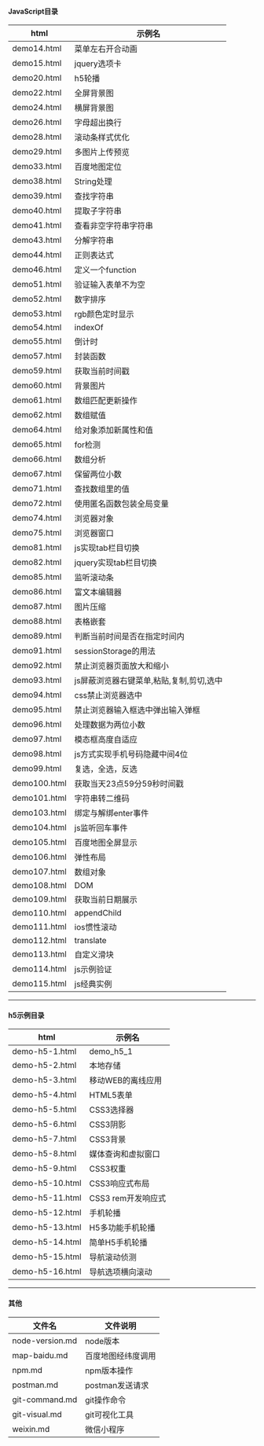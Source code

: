 #### JavaScript目录

| html | 示例名 |
| --- | --- |
| demo14.html |	菜单左右开合动画 |
| demo15.html |	jquery选项卡 |
| demo20.html |	h5轮播 |
| demo22.html |	全屏背景图 |
| demo24.html |	横屏背景图 |
| demo26.html |	字母超出换行 |
| demo28.html |	滚动条样式优化 |
| demo29.html |	多图片上传预览 |
| demo33.html |	百度地图定位 |
| demo38.html | String处理 |
| demo39.html | 查找字符串 |
| demo40.html | 提取子字符串 |
| demo41.html | 查看非空字符串字符串 |
| demo43.html | 分解字符串 |
| demo44.html | 正则表达式 |
| demo46.html | 定义一个function |
| demo51.html | 验证输入表单不为空 |
| demo52.html | 数字排序 |
| demo53.html | rgb颜色定时显示 |
| demo54.html | indexOf |
| demo55.html | 倒计时 |
| demo57.html | 封装函数 |
| demo59.html | 获取当前时间戳 |
| demo60.html | 背景图片 |
| demo61.html | 数组匹配更新操作 |
| demo62.html | 数组赋值 |
| demo64.html | 给对象添加新属性和值 |
| demo65.html |	for检测 |
| demo66.html |	数组分析 |
| demo67.html |	保留两位小数 |
| demo71.html | 查找数组里的值 |
| demo72.html | 使用匿名函数包装全局变量 |
| demo74.html | 浏览器对象 |
| demo75.html | 浏览器窗口 |
| demo81.html | js实现tab栏目切换 |
| demo82.html | jquery实现tab栏目切换 |
| demo85.html | 监听滚动条 |
| demo86.html | 富文本编辑器 |
| demo87.html | 图片压缩 |
| demo88.html | 表格嵌套 |
| demo89.html | 判断当前时间是否在指定时间内 |
| demo91.html | sessionStorage的用法 |
| demo92.html | 禁止浏览器页面放大和缩小 |
| demo93.html | js屏蔽浏览器右键菜单,粘贴,复制,剪切,选中 |
| demo94.html | css禁止浏览器选中 |
| demo95.html | 禁止浏览器输入框选中弹出输入弹框 |
| demo96.html | 处理数据为两位小数 |
| demo97.html | 模态框高度自适应 |
| demo98.html | js方式实现手机号码隐藏中间4位 |
| demo99.html | 复选，全选，反选 |
| demo100.html | 获取当天23点59分59秒时间戳 |
| demo101.html | 字符串转二维码 |
| demo103.html | 绑定与解绑enter事件 |
| demo104.html | js监听回车事件 |
| demo105.html | 百度地图全屏显示 |
| demo106.html | 弹性布局 |
| demo107.html | 数组对象 |
| demo108.html | DOM |
| demo109.html | 获取当前日期展示 |
| demo110.html | appendChild |
| demo111.html | ios惯性滚动 |
| demo112.html | translate |
| demo113.html | 自定义滑块 |
| demo114.html | js示例验证 |
| demo115.html | js经典实例 |

---

#### h5示例目录

| html | 示例名 |
| --- | --- |
| demo-h5-1.html | demo_h5_1 |
| demo-h5-2.html | 本地存储 |
| demo-h5-3.html | 移动WEB的离线应用 |
| demo-h5-4.html | HTML5表单 |
| demo-h5-5.html | CSS3选择器 |
| demo-h5-6.html | CSS3阴影 |
| demo-h5-7.html | CSS3背景 |
| demo-h5-8.html | 媒体查询和虚拟窗口 |
| demo-h5-9.html | CSS3权重 |
| demo-h5-10.html | CSS3响应式布局 |
| demo-h5-11.html |	CSS3 rem开发响应式 |
| demo-h5-12.html |	手机轮播 |
| demo-h5-13.html | H5多功能手机轮播 |
| demo-h5-14.html |	简单H5手机轮播 |
| demo-h5-15.html | 导航滚动侦测 |
| demo-h5-16.html |	导航选项横向滚动 |

---

#### 其他

| 文件名 | 文件说明 |
| --- | --- |
| node-version.md | node版本 |
| map-baidu.md | 百度地图经纬度调用 |
| npm.md | npm版本操作 |
| postman.md | postman发送请求 |
| git-command.md | git操作命令 |
| git-visual.md | git可视化工具 |
| weixin.md | 微信小程序 |